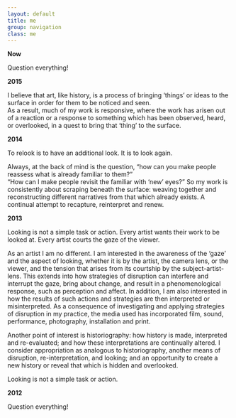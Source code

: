 ```yaml
---
layout: default
title: me
group: navigation
class: me
---
```


<b>Now</b>

Question everything!

<b>2015</b>
<p>
I believe that art, like history, is a process of bringing ‘things’ or ideas to the surface in order for them to be noticed and seen.</br>
As a result, much of my work is responsive, where the work has arisen out of a reaction or a response to something which has been observed, heard, or overlooked, in a quest to bring that ‘thing’ to the surface.</br></p> 


<b>2014</b>

To relook is to have an additional look. 
It is to look again.

Always, at the back of mind is the question, “how can you make people reassess what is already familiar to them?”</br>
“How can I make people revisit the familiar with ‘new’ eyes?” 
So my work is consistently about scraping beneath the surface: weaving together and reconstructing different narratives from that which already exists.
A continual attempt to recapture, reinterpret and renew.

<b>2013</b>

Looking is not a simple task or action.
Every artist wants their work to be looked at. 
Every artist courts the gaze of the viewer.

As an artist I am no different. I am interested in the awareness of the ‘gaze’ and the aspect of looking, whether it is by the artist, the camera lens, or the viewer, and the tension that arises from its courtship by the subject-artist-lens. This extends into how strategies of disruption can interfere and interrupt the gaze, bring about change, and result in a phenomenological response, such as perception and affect. In addition, I am also interested in how the results of such actions and strategies are then interpreted or misinterpreted. As a consequence of investigating and applying strategies of disruption in my practice, the media used has incorporated film, sound, performance, photography, installation and print. 

Another point of interest is historiography: how history is made, interpreted and re-evaluated; and how these interpretations are continually altered. I consider appropriation as analogous to historiography, another means of disruption, re-interpretation, and looking; and an opportunity to create a new history or reveal that which is hidden and overlooked. 

Looking is not a simple task or action.

<b>2012</b>

Question everything!

